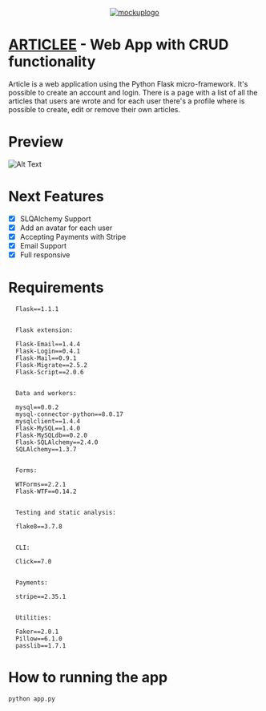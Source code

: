 <p align="center">
  <a href="https://www.danielemingolla.site"><img src="https://i.ibb.co/1JXvqLz/mockuplogo.png" alt="mockuplogo" border="0"></a>

  # <u>ARTICLEE</u> - Web App with CRUD functionality
   Article is a web application using the Python Flask micro-framework. It's possible to create an account and login.
   There is a page with a list of all the articles that users are wrote and for each user there's a profile where is possible to create, edit or remove their own articles.

  # Preview
  ![Alt Text](https://media.giphy.com/media/TfdoVc14yKl80pZyQ3/giphy.gif)
</p>

# Next Features
- [X] SLQAlchemy Support
- [X] Add an avatar for each user
- [X] Accepting Payments with Stripe
- [X] Email Support
- [X] Full responsive

# Requirements
```
  Flask==1.1.1


  Flask extension:

  Flask-Email==1.4.4
  Flask-Login==0.4.1
  Flask-Mail==0.9.1
  Flask-Migrate==2.5.2
  Flask-Script==2.0.6


  Data and workers:

  mysql==0.0.2
  mysql-connector-python==8.0.17
  mysqlclient==1.4.4
  Flask-MySQL==1.4.0
  Flask-MySQLdb==0.2.0
  Flask-SQLAlchemy==2.4.0
  SQLAlchemy==1.3.7


  Forms:

  WTForms==2.2.1
  Flask-WTF==0.14.2


  Testing and static analysis:

  flake8==3.7.8


  CLI:

  Click==7.0


  Payments:

  stripe==2.35.1


  Utilities:

  Faker==2.0.1
  Pillow==6.1.0
  passlib==1.7.1
```
# How to running the app
 ```
 python app.py
 ```